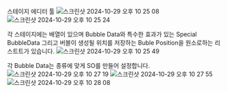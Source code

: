 스테이지 에디터 툴
![스크린샷 2024-10-29 오후 10 25 08](https://github.com/user-attachments/assets/9ffb20e0-e06b-4c9e-9a77-508cdb758354)
![스크린샷 2024-10-29 오후 10 25 24](https://github.com/user-attachments/assets/010762e4-6b30-4573-81f8-8fde92c6a4f1)

각 스테이지에는 배열이 있으며 Bubble Data와 특수한 효과가 있는 Special BubbleData 그리고 버블이 생성될 위치를 저장하는 Buble Position을 원소로하는 리스트트가 있습니다.
![스크린샷 2024-10-29 오후 10 25 49](https://github.com/user-attachments/assets/189bb6f0-9575-477d-b668-09ab4ce461a3)

각 Bubble Data는 종류에 맞게 SO를 만들어 설정합니다.
![스크린샷 2024-10-29 오후 10 27 19](https://github.com/user-attachments/assets/1a20fcc4-57a4-4a2e-86b6-baf457e3bf1e)
![스크린샷 2024-10-29 오후 10 27 55](https://github.com/user-attachments/assets/b0c46232-80cb-477e-9ac4-c809414f6670)
![스크린샷 2024-10-29 오후 10 28 08](https://github.com/user-attachments/assets/02583d36-753c-4086-8928-296409a07283)
